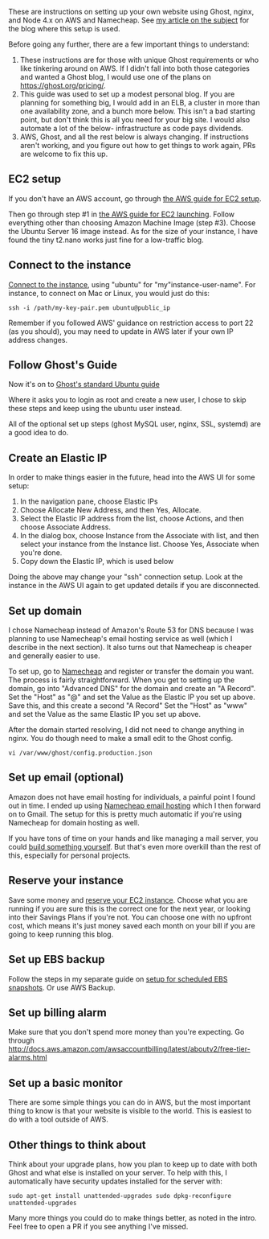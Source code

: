These are instructions on setting up your own website using Ghost, nginx, and Node 4.x on AWS and Namecheap.  See [my article on the subject](http://deitte.com/ghost-on-aws/) for the blog where this setup is used.

Before going any further, there are a few important things to understand:

1. These instructions are for those with unique Ghost requirements or who like tinkering around on AWS.  If I didn't fall into both those categories and wanted a Ghost blog, I would use one of the plans on https://ghost.org/pricing/.
2. This guide was used to set up a modest personal blog.  If you are
   planning for something big, I would add in an ELB, a cluster in
   more than one availability zone, and a bunch more below.  This
   isn't a bad starting point, but don't think this is all you need
   for your big site.  I would also automate a lot of the below-
   infrastructure as code pays dividends.
3. AWS, Ghost, and all the rest below is always changing.  If
   instructions aren't working, and you figure out how to get things
   to work again, PRs are welcome to fix this up.

## EC2 setup
If you don't have an AWS account, go through [the AWS guide for EC2 setup](http://docs.aws.amazon.com/AWSEC2/latest/UserGuide/get-set-up-for-amazon-ec2.html).

Then go through step #1 in
[the AWS guide for EC2 launching](http://docs.aws.amazon.com/AWSEC2/latest/UserGuide/ec2-launch-instance_linux.html). Follow
everything other than choosing Amazon Machine Image (step #3). Choose
the Ubuntu Server 16 image instead.  As for the size of your instance,
I have found the tiny t2.nano works just fine for a low-traffic blog.

## Connect to the instance
[Connect to the
instance](https://docs.aws.amazon.com/AWSEC2/latest/UserGuide/AccessingInstancesLinux.html),
using "ubuntu" for "my"instance-user-name". For instance, to connect on Mac or Linux, you would just do this:
```
ssh -i /path/my-key-pair.pem ubuntu@public_ip
```

Remember if you followed AWS' guidance on restriction access to port
22 (as you should), you may need to update in AWS later if your own IP
address changes.

## Follow Ghost's Guide

Now it's on to
[Ghost's standard Ubuntu guide](https://ghost.org/docs/install/ubuntu/)

Where it asks you to login as root and create a new user, I chose to
skip these steps and keep using the ubuntu user instead.

All of the optional set up steps (ghost MySQL user, nginx, SSL,
systemd) are a good idea to do.

## Create an Elastic IP
In order to make things easier in the future, head into the AWS UI for some setup:

1. In the navigation pane, choose Elastic IPs
2. Choose Allocate New Address, and then Yes, Allocate.
3. Select the Elastic IP address from the list, choose Actions, and then choose Associate Address.
4. In the dialog box, choose Instance from the Associate with list, and then select your instance from the Instance list. Choose Yes, Associate when you're done.
5. Copy down the Elastic IP, which is used below

Doing the above may change your "ssh" connection setup.  Look at the
instance in the AWS UI again to get updated details if you are
disconnected.

## Set up domain
I chose Namecheap instead of Amazon's Route 53 for DNS because I was planning to use Namecheap's email hosting service as well (which I describe in the next section).  It also turns out that Namecheap is cheaper and generally easier to use.

To set up, go to [Namecheap](https://www.namecheap.com/) and register or transfer the domain you want.  The process is fairly straightforward.  When you get to setting up the domain, go into "Advanced DNS" for the domain and create an "A Record".  Set the "Host" as "@" and set the Value as the Elastic IP you set up above.  Save this, and this create a second "A Record"  Set the "Host" as "www" and set the Value as the same Elastic IP you set up above.

After the domain started resolving, I did not need to change anything in nginx.  You do though need to make a small edit to the Ghost config.
```
vi /var/www/ghost/config.production.json
```

## Set up email (optional)
Amazon does not have email hosting for individuals, a painful point I found out in time.  I ended up using [Namecheap email hosting](https://www.namecheap.com/hosting/email.aspx) which I then forward on to Gmail.  The setup for this is pretty much automatic if you're using Namecheap for domain hosting as well.

If you have tons of time on your hands and like managing a mail server, you could [build something yourself](https://avix.co/blog/creating-your-own-mail-server-amazon-ec2-postfix-dovecot-postgresql-amavis-spamassassin-apache-and-squirrelmail-part-1/).  But that's even more overkill than the rest of this, especially for personal projects.

## Reserve your instance

Save some money and
[reserve your EC2 instance](https://aws.amazon.com/ec2/pricing/reserved-instances/buyer/).
Choose what you are running if you are sure this is the correct one
for the next year, or looking into their Savings Plans if you're not.
You can choose one with no upfront cost, which means it's just money
saved each month on your bill if you are going to keep running this blog.

## Set up EBS backup
Follow the steps in my separate guide on
[setup for scheduled EBS snapshots](https://github.com/bdeitte/scheduled-snapshots).
Or use AWS Backup.

## Set up billing alarm
Make sure that you don't spend more money than you're expecting.  Go through http://docs.aws.amazon.com/awsaccountbilling/latest/aboutv2/free-tier-alarms.html

## Set up a basic monitor
There are some simple things you can do in AWS, but the most important thing to know is that your website is visible to the world.  This is easiest to do with a tool outside of AWS.

## Other things to think about

Think about your upgrade plans, how you plan to keep up to date with
both Ghost and what else is installed on your server.   To help with
this, I automatically have security updates installed for the server
with:

``
sudo apt-get install unattended-upgrades
sudo dpkg-reconfigure unattended-upgrades
``

Many more things you could do to make things better, as noted in the
intro.  Feel free to open a PR if you see anything I've missed.
